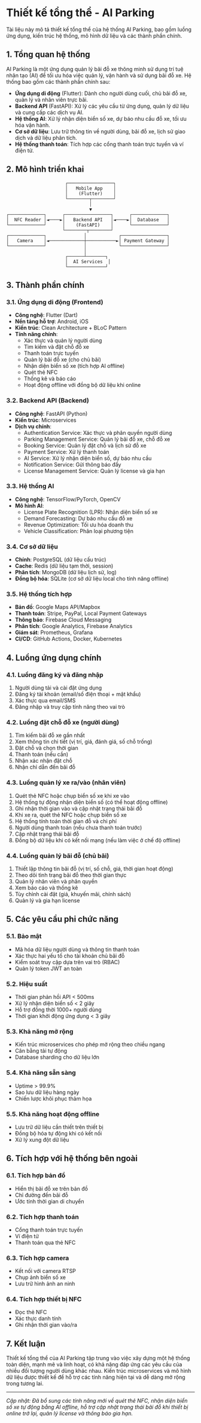 # Thiết kế tổng thể - AI Parking

Tài liệu này mô tả thiết kế tổng thể của hệ thống AI Parking, bao gồm luồng ứng dụng, kiến trúc hệ thống, mô hình dữ liệu và các thành phần chính.

## 1. Tổng quan hệ thống

AI Parking là một ứng dụng quản lý bãi đỗ xe thông minh sử dụng trí tuệ nhân tạo (AI) để tối ưu hóa việc quản lý, vận hành và sử dụng bãi đỗ xe. Hệ thống bao gồm các thành phần chính sau:

- **Ứng dụng di động** (Flutter): Dành cho người dùng cuối, chủ bãi đỗ xe, quản lý và nhân viên trực bãi.
- **Backend API** (FastAPI): Xử lý các yêu cầu từ ứng dụng, quản lý dữ liệu và cung cấp các dịch vụ AI.
- **Hệ thống AI**: Xử lý nhận diện biển số xe, dự báo nhu cầu đỗ xe, tối ưu hóa vận hành.
- **Cơ sở dữ liệu**: Lưu trữ thông tin về người dùng, bãi đỗ xe, lịch sử giao dịch và dữ liệu phân tích.
- **Hệ thống thanh toán**: Tích hợp các cổng thanh toán trực tuyến và ví điện tử.

## 2. Mô hình triển khai

```ascii
                      ┌─────────────────┐
                      │   Mobile App    │
                      │    (Flutter)    │
                      └────────┬────────┘
                               │
                               ▼
┌─────────────┐      ┌─────────────────┐      ┌─────────────┐
│  NFC Reader │◄────►│   Backend API   │◄────►│  Database   │
└─────────────┘      │    (FastAPI)    │      └─────────────┘
                     └────────┬────────┘
┌─────────────┐              │            ┌─────────────────┐
│   Camera    │◄─────────────┼───────────►│ Payment Gateway │
└─────────────┘              │            └─────────────────┘
                             │
                      ┌──────┴───────┐
                      │  AI Services  │
                      └──────────────┘
```

## 3. Thành phần chính

### 3.1. Ứng dụng di động (Frontend)

- **Công nghệ**: Flutter (Dart)
- **Nền tảng hỗ trợ**: Android, iOS
- **Kiến trúc**: Clean Architecture + BLoC Pattern
- **Tính năng chính**:
  - Xác thực và quản lý người dùng
  - Tìm kiếm và đặt chỗ đỗ xe
  - Thanh toán trực tuyến
  - Quản lý bãi đỗ xe (cho chủ bãi)
  - Nhận diện biển số xe (tích hợp AI offline)
  - Quét thẻ NFC
  - Thống kê và báo cáo
  - Hoạt động offline với đồng bộ dữ liệu khi online

### 3.2. Backend API (Backend)

- **Công nghệ**: FastAPI (Python)
- **Kiến trúc**: Microservices
- **Dịch vụ chính**:
  - Authentication Service: Xác thực và phân quyền người dùng
  - Parking Management Service: Quản lý bãi đỗ xe, chỗ đỗ xe
  - Booking Service: Quản lý đặt chỗ và lịch sử đỗ xe
  - Payment Service: Xử lý thanh toán
  - AI Service: Xử lý nhận diện biển số, dự báo nhu cầu
  - Notification Service: Gửi thông báo đẩy
  - License Management Service: Quản lý license và gia hạn

### 3.3. Hệ thống AI

- **Công nghệ**: TensorFlow/PyTorch, OpenCV
- **Mô hình AI**:
  - License Plate Recognition (LPR): Nhận diện biển số xe
  - Demand Forecasting: Dự báo nhu cầu đỗ xe
  - Revenue Optimization: Tối ưu hóa doanh thu
  - Vehicle Classification: Phân loại phương tiện

### 3.4. Cơ sở dữ liệu

- **Chính**: PostgreSQL (dữ liệu cấu trúc)
- **Cache**: Redis (dữ liệu tạm thời, session)
- **Phân tích**: MongoDB (dữ liệu lịch sử, log)
- **Đồng bộ hóa**: SQLite (cơ sở dữ liệu local cho tính năng offline)

### 3.5. Hệ thống tích hợp

- **Bản đồ**: Google Maps API/Mapbox
- **Thanh toán**: Stripe, PayPal, Local Payment Gateways
- **Thông báo**: Firebase Cloud Messaging
- **Phân tích**: Google Analytics, Firebase Analytics
- **Giám sát**: Prometheus, Grafana
- **CI/CD**: GitHub Actions, Docker, Kubernetes

## 4. Luồng ứng dụng chính

### 4.1. Luồng đăng ký và đăng nhập

1. Người dùng tải và cài đặt ứng dụng
2. Đăng ký tài khoản (email/số điện thoại + mật khẩu)
3. Xác thực qua email/SMS
4. Đăng nhập và truy cập tính năng theo vai trò

### 4.2. Luồng đặt chỗ đỗ xe (người dùng)

1. Tìm kiếm bãi đỗ xe gần nhất
2. Xem thông tin chi tiết (vị trí, giá, đánh giá, số chỗ trống)
3. Đặt chỗ và chọn thời gian
4. Thanh toán (nếu cần)
5. Nhận xác nhận đặt chỗ
6. Nhận chỉ dẫn đến bãi đỗ

### 4.3. Luồng quản lý xe ra/vào (nhân viên)

1. Quét thẻ NFC hoặc chụp biển số xe khi xe vào
2. Hệ thống tự động nhận diện biển số (có thể hoạt động offline)
3. Ghi nhận thời gian vào và cập nhật trạng thái bãi đỗ
4. Khi xe ra, quét thẻ NFC hoặc chụp biển số xe
5. Hệ thống tính toán thời gian đỗ và chi phí
6. Người dùng thanh toán (nếu chưa thanh toán trước)
7. Cập nhật trạng thái bãi đỗ
8. Đồng bộ dữ liệu khi có kết nối mạng (nếu làm việc ở chế độ offline)

### 4.4. Luồng quản lý bãi đỗ (chủ bãi)

1. Thiết lập thông tin bãi đỗ (vị trí, số chỗ, giá, thời gian hoạt động)
2. Theo dõi tình trạng bãi đỗ theo thời gian thực
3. Quản lý nhân viên và phân quyền
4. Xem báo cáo và thống kê
5. Tùy chỉnh cài đặt (giá, khuyến mãi, chính sách)
6. Quản lý và gia hạn license

## 5. Các yêu cầu phi chức năng

### 5.1. Bảo mật

- Mã hóa dữ liệu người dùng và thông tin thanh toán
- Xác thực hai yếu tố cho tài khoản chủ bãi đỗ
- Kiểm soát truy cập dựa trên vai trò (RBAC)
- Quản lý token JWT an toàn

### 5.2. Hiệu suất

- Thời gian phản hồi API < 500ms
- Xử lý nhận diện biển số < 2 giây
- Hỗ trợ đồng thời 1000+ người dùng
- Thời gian khởi động ứng dụng < 3 giây

### 5.3. Khả năng mở rộng

- Kiến trúc microservices cho phép mở rộng theo chiều ngang
- Cân bằng tải tự động
- Database sharding cho dữ liệu lớn

### 5.4. Khả năng sẵn sàng

- Uptime > 99.9%
- Sao lưu dữ liệu hàng ngày
- Chiến lược khôi phục thảm họa

### 5.5. Khả năng hoạt động offline

- Lưu trữ dữ liệu cần thiết trên thiết bị
- Đồng bộ hóa tự động khi có kết nối
- Xử lý xung đột dữ liệu

## 6. Tích hợp với hệ thống bên ngoài

### 6.1. Tích hợp bản đồ

- Hiển thị bãi đỗ xe trên bản đồ
- Chỉ đường đến bãi đỗ
- Ước tính thời gian di chuyển

### 6.2. Tích hợp thanh toán

- Cổng thanh toán trực tuyến
- Ví điện tử
- Thanh toán qua thẻ NFC

### 6.3. Tích hợp camera

- Kết nối với camera RTSP
- Chụp ảnh biển số xe
- Lưu trữ hình ảnh an ninh

### 6.4. Tích hợp thiết bị NFC

- Đọc thẻ NFC
- Xác thực danh tính
- Ghi nhận thời gian vào/ra

## 7. Kết luận

Thiết kế tổng thể của AI Parking tập trung vào việc xây dựng một hệ thống toàn diện, mạnh mẽ và linh hoạt, có khả năng đáp ứng các yêu cầu của nhiều đối tượng người dùng khác nhau. Kiến trúc microservices và mô hình dữ liệu được thiết kế để hỗ trợ các tính năng hiện tại và dễ dàng mở rộng trong tương lai.

---
*Cập nhật: Đã bổ sung các tính năng mới về quét thẻ NFC, nhận diện biển số xe tự động bằng AI offline, hỗ trợ cập nhật trạng thái bãi đỗ khi thiết bị online trở lại, quản lý license và thông báo gia hạn.*
